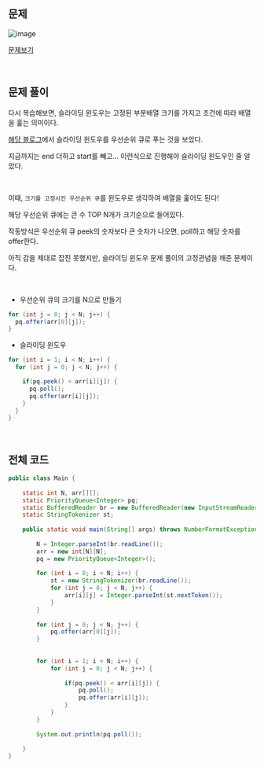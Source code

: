 ## 문제

![image](https://user-images.githubusercontent.com/62600984/123545860-38531500-d795-11eb-9efd-7f8dbb60fbb7.png)

[문제보기](https://www.acmicpc.net/problem/2075)

<br>

## 문제 풀이

다시 복습해보면, 슬라이딩 윈도우는 고정된 부분배열 크기를 가지고 조건에 따라 배열을 훑는 의미이다.

[해당 블로그](https://maivve.tistory.com/224)에서 슬라이딩 윈도우를 우선순위 큐로 푸는 것을 보았다.

지금까지는 end 더하고 start를 빼고... 이런식으로 진행해야 슬라이딩 윈도우인 줄 알았다.


<br>

이때, `크기를 고정시킨 우선순위 큐`를 윈도우로 생각하여 배열을 훑어도 된다!

해당 우선순위 큐에는 큰 수 TOP N개가 크기순으로 들어있다.

작동방식은 우선순위 큐 peek의 숫자보다 큰 숫자가 나오면, poll하고 해당 숫자를 offer한다. 

아직 감을 제대로 잡진 못했지만, 슬라이딩 윈도우 문제 풀이의 고정관념을 깨준 문제이다.

<br>

- 우선순위 큐의 크기를 N으로 만들기

```java
for (int j = 0; j < N; j++) {
  pq.offer(arr[0][j]);
}
```

- 슬라이딩 윈도우

```java
for (int i = 1; i < N; i++) {
  for (int j = 0; j < N; j++) {

    if(pq.peek() < arr[i][j]) {
      pq.poll();
      pq.offer(arr[i][j]);
    }
  }
}
```

<br>

## 전체 코드

```java
public class Main {
	
	static int N, arr[][];
	static PriorityQueue<Integer> pq;
	static BufferedReader br = new BufferedReader(new InputStreamReader(System.in));
	static StringTokenizer st;
	
	public static void main(String[] args) throws NumberFormatException, IOException {
		
		N = Integer.parseInt(br.readLine());
		arr = new int[N][N];
		pq = new PriorityQueue<Integer>();
		
		for (int i = 0; i < N; i++) {
			st = new StringTokenizer(br.readLine());
			for (int j = 0; j < N; j++) {
				arr[i][j] = Integer.parseInt(st.nextToken());
			}
		}
		
		for (int j = 0; j < N; j++) {
			pq.offer(arr[0][j]);
		}
		
		
		for (int i = 1; i < N; i++) {
			for (int j = 0; j < N; j++) {
				
				if(pq.peek() < arr[i][j]) {
					pq.poll();
					pq.offer(arr[i][j]);
				}
			}
		}
		
		System.out.println(pq.poll());
		
	}
}
```
